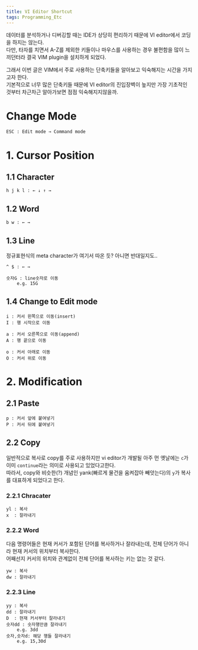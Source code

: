 ```yaml
---
title: VI Editor Shortcut
tags: Programming_Etc
---
```


<!--more-->

데이터를 분석하거나 디버깅할 때는 IDE가 상당히 편리하기 때문에 VI editor에서 코딩을 하지는 않는다. \
다만, 타자를 치면서 A-Z를 제외한 키들이나 마우스를 사용하는 경우 불편함을 많이 느끼던터라 결국 VIM plugin을 설치하게 되었다.

그래서 이번 글은 VIM에서 주로 사용하는 단축키들을 알아보고 익숙해지는 시간을 가지고자 한다. \
기본적으로 너무 많은 단축키들 때문에 VI editor의 진입장벽이 높지만 가장 기초적인 것부터 차근차근 알아가보면 점점 익숙해지지않을까.


# Change Mode
```
ESC : Edit mode → Command mode
```

# 1. Cursor Position
## 1.1 Character
```
h j k l : ← ↓ ↑ →
```

## 1.2 Word
```
b w : ← →
```

## 1.3 Line
정규표현식의 meta character가 여기서 따온 듯? 아니면 반대일지도..
```
^ $ : ← →

숫자G : line숫자로 이동
    e.g. 15G
```

## 1.4 Change to Edit mode
```
i : 커서 왼쪽으로 이동(insert)
I : 행 시작으로 이동

a : 커서 오른쪽으로 이동(append)
A : 행 끝으로 이동

o : 커서 아래로 이동
O : 커서 위로 이동
```


# 2. Modification
## 2.1 Paste
```
p : 커서 앞에 붙여넣기
P : 커서 뒤에 붙여넣기
```

## 2.2 Copy
일반적으로 복사로 copy를 주로 사용하지만 vi editor가 개발될 아주 먼 옛날에는 `c`가 이미 `continue`라는 의미로 사용되고 있었다고한다. \
따라서, copy와 비슷한(?) 개념인 yank(빠르게 물건을 움켜잡아 빼앗는다)의 `y`가 복사를 대표하게 되었다고 한다.

### 2.2.1 Chracater
```
yl : 복사
x  : 잘라내기
```

### 2.2.2 Word
다음 명령어들은 현재 커서가 포함된 단어를 복사하거나 잘라내는데, 전체 단어가 아니라 현재 커서의 위치부터 복사한다. \
어째선지 커서의 위치와 관계없이 전체 단어를 복사하는 키는 없는 것 같다.
```
yw : 복사
dw : 잘라내기 
```

### 2.2.3 Line
```
yy : 복사
dd : 잘라내기
D  : 현재 커서부터 잘라내기
숫자dd : 숫자행만큼 잘라내기
    e.g. 3dd
숫자,숫자d: 해당 행들 잘라내기
    e.g. 15,30d
```
